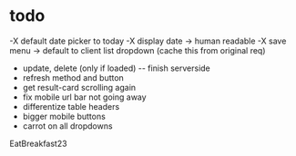 # todo
-X default date picker to today
-X display date -> human readable
-X save menu -> default to client list dropdown (cache this from original req)
- update, delete (only if loaded) -- finish serverside
- refresh method and button
- get result-card scrolling again
- fix mobile url bar not going away
- differentize table headers
- bigger mobile buttons
- carrot on all dropdowns

EatBreakfast23
